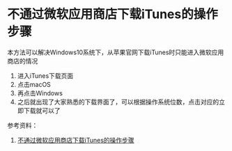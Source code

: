 # 不通过微软应用商店下载iTunes的操作步骤


本方法可以解决Windows10系统下，从苹果官网下载iTunes时只能进入微软应用商店的情况

1. 进入iTunes下载页面
2. 点击macOS
3. 再点击Windows
4. 之后就出现了大家熟悉的下载界面了，可以根据操作系统位数，点击对应的立即下载就可以了

参考资料：

1. [不通过微软应用商店下载iTunes的操作步骤](https://jingyan.baidu.com/article/fcb5aff767c1f1edaa4a71ef.html)
